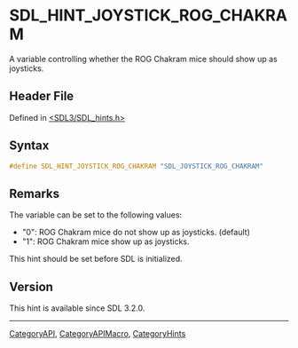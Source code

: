 # SDL_HINT_JOYSTICK_ROG_CHAKRAM

A variable controlling whether the ROG Chakram mice should show up as joysticks.

## Header File

Defined in [<SDL3/SDL_hints.h>](https://github.com/libsdl-org/SDL/blob/main/include/SDL3/SDL_hints.h)

## Syntax

```c
#define SDL_HINT_JOYSTICK_ROG_CHAKRAM "SDL_JOYSTICK_ROG_CHAKRAM"
```

## Remarks

The variable can be set to the following values:

- "0": ROG Chakram mice do not show up as joysticks. (default)
- "1": ROG Chakram mice show up as joysticks.

This hint should be set before SDL is initialized.

## Version

This hint is available since SDL 3.2.0.





----
[CategoryAPI](CategoryAPI), [CategoryAPIMacro](CategoryAPIMacro), [CategoryHints](CategoryHints)

